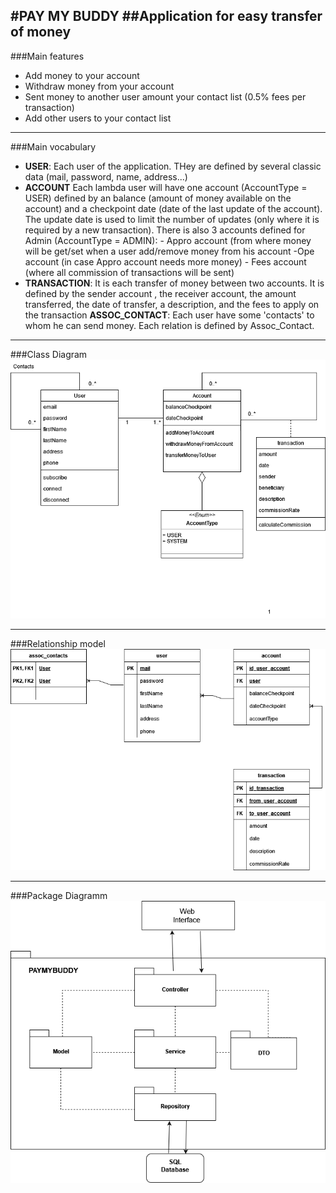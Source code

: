 #PAY MY BUDDY
##Application for easy transfer of money
---
###Main features
+ Add money to your account
+ Withdraw money from your account
+ Sent money to another user amount your contact list (0.5% fees per transaction)
+ Add other users to your contact list

---
###Main vocabulary
+ **USER**: Each user of the application. THey are defined by several classic data (mail, password, name, address...)
+ **ACCOUNT** Each lambda user will have one account (AccountType = USER) defined by an balance (amount of money available on the account) and a checkpoint date (date of the last update of the account).
        The update date is used to limit the number of updates (only where it is required by a new transaction).
        There is also 3 accounts defined for Admin (AccountType = ADMIN):
            - Appro account (from where money will be get/set when a user add/remove money from his account
            -Ope account (in case Appro account needs more money)
            - Fees account (where all commission of transactions will be sent)
+ **TRANSACTION**: It is each transfer of money between two accounts. It is defined by the sender account , the receiver account, the amount transferred, the date of transfer, a description, and the fees to apply on the transaction
**ASSOC_CONTACT**: Each user have some 'contacts' to whom he can send money. Each relation is defined by Assoc_Contact.

---
###Class Diagram
![Class Diagram](https://github.com/AllanS59/PayMyBuddy/blob/master/diagrammes/Diagrammes_Chap_6-Diagramme_de_classe.png?raw=true)

---
###Relationship model
![Relationship model](https://github.com/AllanS59/PayMyBuddy/blob/master/diagrammes/Diagrammes_Chap_6-modele_relationnel.png?raw=true)

---
###Package Diagramm
![Relationship model](https://github.com/AllanS59/PayMyBuddy/blob/master/diagrammes/Diagrammes_Chap_6-Diagramme_de_package.png?raw=true)

